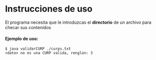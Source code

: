 # Instrucciones de uso
El programa necesita que le introduzcas el **directorio** de un archivo para checar sus contenidos

#### Ejemplo de uso:
```
$ java validarCURP ./curps.txt
<dato> no es una CURP valida, renglon: 3
```